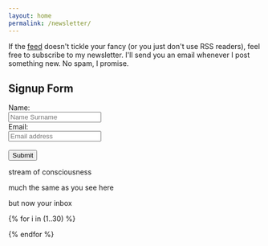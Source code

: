 ```yaml
---
layout: home
permalink: /newsletter/
---
```


If the [feed](/feed.xml) doesn't tickle your fancy (or you just don't use RSS readers), feel free to subscribe to my newsletter. I'll send you an email whenever I post something new. No spam, I promise.


<h2>Signup Form</h2>
<form id="signupForm">
    <label for="name">Name:</label><br>
    <input type="text" id="name" name="name" required placeholder="Name Surname"><br>
    <label for="email">Email:</label><br>
    <input type="email" id="email" name="email" required placeholder="Email address"><br><br>
    <input type="submit" value="Submit">
</form>

<script>
    document.getElementById('signupForm').addEventListener('submit', async (event) => {
        event.preventDefault(); // Prevent the form from submitting the traditional way
        
        const formData = new FormData(event.target);
        const response = await fetch('https://signups.uys.io/', {
            method: 'POST',
            body: formData
        });

        if (response.ok) {
            window.location.href = '/thanks';
            // document.body.innerHTML = '<p>Thanks!</p>';
        } else {
            // Handle submission error
            alert('That didn\'t work :(');
        }
    });
</script>


<div class="boxes">

<div class="box box2">


<p>stream of consciousness</p>

<p>much the same as you see here</p>

<p>but now your inbox</p>


</div>

{% for i in (1..30) %}

<div class="box"></div>

{% endfor %}


</div>
